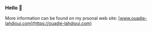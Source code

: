 ### Hello 👋

More information can be found on my prsonal web site: [www.ouadie-lahdioui.com](https://ouadie-lahdioui.com)
